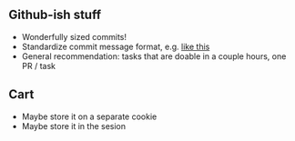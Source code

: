 ## Github-ish stuff

- Wonderfully sized commits!
- Standardize commit message format, e.g. [like this](https://seesparkbox.com/foundry/semantic_commit_messages)
- General recommendation: tasks that are doable in a couple hours, one PR / task

## Cart

- Maybe store it on a separate cookie
- Maybe store it in the sesion
